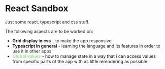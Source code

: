 # React Sandbox
Just some react, typescript and css stuff.
 

The following aspects are to be worked on:
* **Grid display in css** - to make the app responsive
* **Typescript in general** - learning the language and its features in order to use it in other apps
* <span style='color:lightgreen'>**Global values**</span> - how to manage state in a way that i can access values from specific parts of the app with as little rerendering as possible
